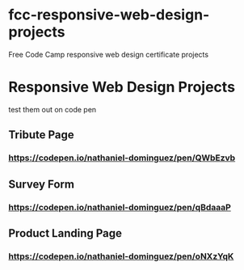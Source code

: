 # fcc-responsive-web-design-projects
Free Code Camp responsive web design certificate projects

# Responsive Web Design Projects
test them out on code pen

## Tribute Page 
### https://codepen.io/nathaniel-dominguez/pen/QWbEzvb

## Survey Form
### https://codepen.io/nathaniel-dominguez/pen/qBdaaaP

## Product Landing Page
### https://codepen.io/nathaniel-dominguez/pen/oNXzYqK